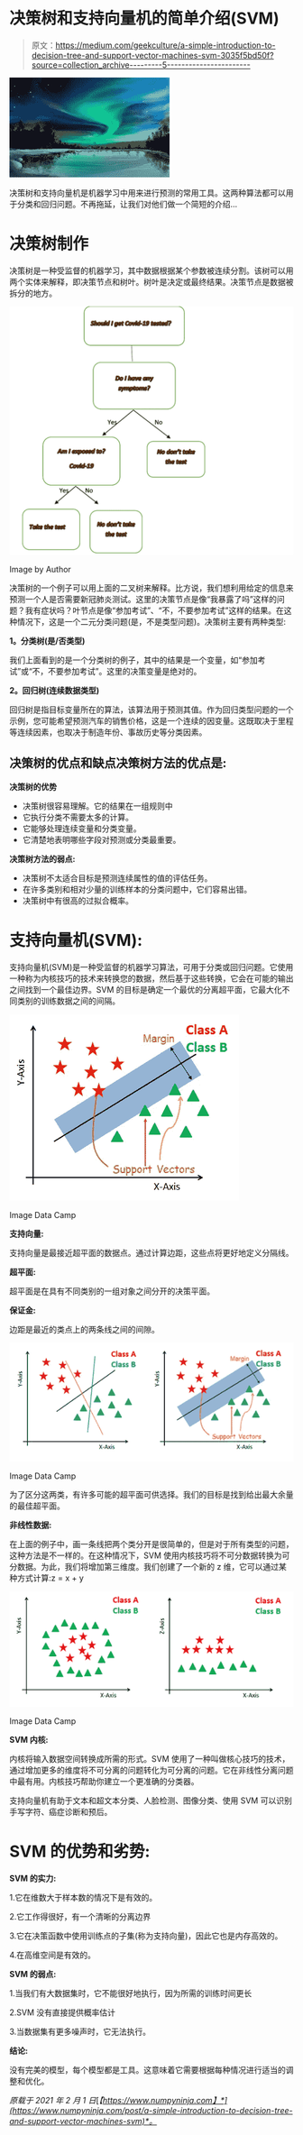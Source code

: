 # 决策树和支持向量机的简单介绍(SVM)

> 原文：<https://medium.com/geekculture/a-simple-introduction-to-decision-tree-and-support-vector-machines-svm-3035f5bd50f?source=collection_archive---------5----------------------->

![](img/bf526aeb4ed212731f1b95eba2981eff.png)

决策树和支持向量机是机器学习中用来进行预测的常用工具。这两种算法都可以用于分类和回归问题。不再拖延，让我们对他们做一个简短的介绍…

# **决策树制作**

决策树是一种受监督的机器学习，其中数据根据某个参数被连续分割。该树可以用两个实体来解释，即决策节点和树叶。树叶是决定或最终结果。决策节点是数据被拆分的地方。

![](img/a22c7b0527b81ae89ef0a95e7cf74e08.png)

Image by Author

决策树的一个例子可以用上面的二叉树来解释。比方说，我们想利用给定的信息来预测一个人是否需要新冠肺炎测试。这里的决策节点是像“我暴露了吗”这样的问题？我有症状吗？叶节点是像“参加考试”、“不，不要参加考试”这样的结果。在这种情况下，这是一个二元分类问题(是，不是类型问题)。决策树主要有两种类型:

**1。分类树(是/否类型)**

我们上面看到的是一个分类树的例子，其中的结果是一个变量，如“参加考试”或“不，不要参加考试”。这里的决策变量是绝对的。

**2。回归树(连续数据类型)**

回归树是指目标变量所在的算法，该算法用于预测其值。作为回归类型问题的一个示例，您可能希望预测汽车的销售价格，这是一个连续的因变量。这既取决于里程等连续因素，也取决于制造年份、事故历史等分类因素。

## 决策树的优点和缺点决策树方法的优点是:

**决策树的优势**

*   决策树很容易理解。它的结果在一组规则中
*   它执行分类不需要太多的计算。
*   它能够处理连续变量和分类变量。
*   它清楚地表明哪些字段对预测或分类最重要。

**决策树方法的弱点:**

*   决策树不太适合目标是预测连续属性的值的评估任务。
*   在许多类别和相对少量的训练样本的分类问题中，它们容易出错。
*   决策树中有很高的过拟合概率。

# 支持向量机(SVM):

支持向量机(SVM)是一种受监督的机器学习算法，可用于分类或回归问题。它使用一种称为内核技巧的技术来转换您的数据，然后基于这些转换，它会在可能的输出之间找到一个最佳边界。SVM 的目标是确定一个最优的分离超平面，它最大化不同类别的训练数据之间的间隔。

![](img/112a61090e59ee8e621d2c5ec88e01c4.png)

Image Data Camp

**支持向量:**

支持向量是最接近超平面的数据点。通过计算边距，这些点将更好地定义分隔线。

**超平面:**

超平面是在具有不同类别的一组对象之间分开的决策平面。

**保证金:**

边距是最近的类点上的两条线之间的间隙。

![](img/fcd90f65c3155c920f965fcab0bd9760.png)

Image Data Camp

为了区分这两类，有许多可能的超平面可供选择。我们的目标是找到给出最大余量的最佳超平面。

**非线性数据:**

在上面的例子中，画一条线把两个类分开是很简单的，但是对于所有类型的问题，这种方法是不一样的。在这种情况下，SVM 使用内核技巧将不可分数据转换为可分数据。为此，我们将增加第三维度。我们创建了一个新的 z 维，它可以通过某种方式计算:z = x + y

![](img/8ecce7a2bb83fdad40db69d7525cd293.png)

Image Data Camp

**SVM 内核:**

内核将输入数据空间转换成所需的形式。SVM 使用了一种叫做核心技巧的技术，通过增加更多的维度将不可分离的问题转化为可分离的问题。它在非线性分离问题中最有用。内核技巧帮助你建立一个更准确的分类器。

支持向量机有助于文本和超文本分类、人脸检测、图像分类、使用 SVM 可以识别手写字符、癌症诊断和预后。

# SVM 的优势和劣势:

**SVM 的实力:**

1.它在维数大于样本数的情况下是有效的。

2.它工作得很好，有一个清晰的分离边界

3.它在决策函数中使用训练点的子集(称为支持向量)，因此它也是内存高效的。

4.在高维空间是有效的。

**SVM 的弱点:**

1.当我们有大数据集时，它不能很好地执行，因为所需的训练时间更长

2.SVM 没有直接提供概率估计

3.当数据集有更多噪声时，它无法执行。

**结论:**

没有完美的模型，每个模型都是工具。这意味着它需要根据每种情况进行适当的调整和优化。

*原载于 2021 年 2 月 1 日*[*【https://www.numpyninja.com】*](https://www.numpyninja.com/post/a-simple-introduction-to-decision-tree-and-support-vector-machines-svm)*。*